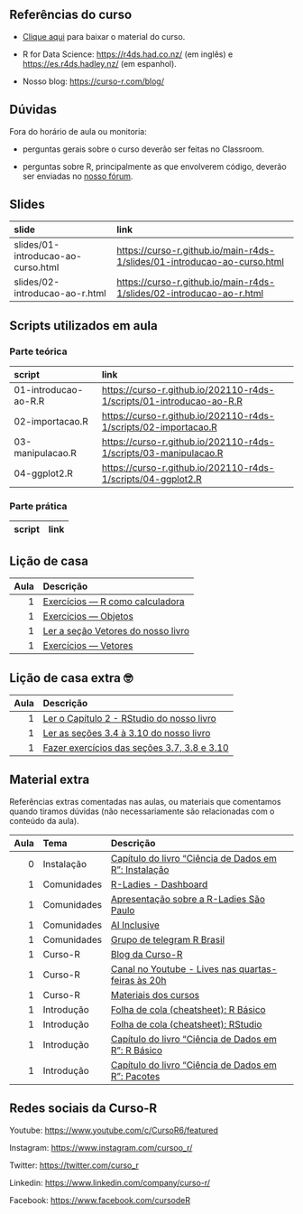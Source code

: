 
<!-- README.md is generated from README.Rmd. Please edit that file -->

## Referências do curso

-   [Clique
    aqui](https://github.com/curso-r/main-r4ds-1/raw/master/material_do_curso.zip)
    para baixar o material do curso.

-   R for Data Science: <https://r4ds.had.co.nz/> (em inglês) e
    <https://es.r4ds.hadley.nz/> (em espanhol).

-   Nosso blog: <https://curso-r.com/blog/>

## Dúvidas

Fora do horário de aula ou monitoria:

-   perguntas gerais sobre o curso deverão ser feitas no Classroom.

-   perguntas sobre R, principalmente as que envolverem código, deverão
    ser enviadas no [nosso fórum](https://discourse.curso-r.com/).

## Slides

| slide                              | link                                                                       |
|:-----------------------------------|:---------------------------------------------------------------------------|
| slides/01-introducao-ao-curso.html | <https://curso-r.github.io/main-r4ds-1/slides/01-introducao-ao-curso.html> |
| slides/02-introducao-ao-r.html     | <https://curso-r.github.io/main-r4ds-1/slides/02-introducao-ao-r.html>     |

## Scripts utilizados em aula

### Parte teórica

| script               | link                                                                   |
|:---------------------|:-----------------------------------------------------------------------|
| 01-introducao-ao-R.R | <https://curso-r.github.io/202110-r4ds-1/scripts/01-introducao-ao-R.R> |
| 02-importacao.R      | <https://curso-r.github.io/202110-r4ds-1/scripts/02-importacao.R>      |
| 03-manipulacao.R     | <https://curso-r.github.io/202110-r4ds-1/scripts/03-manipulacao.R>     |
| 04-ggplot2.R         | <https://curso-r.github.io/202110-r4ds-1/scripts/04-ggplot2.R>         |

### Parte prática

| script | link |
|:-------|:-----|

## Lição de casa

| Aula | Descrição                                                                                                |
|-----:|:---------------------------------------------------------------------------------------------------------|
|    1 | [Exercícios — R como calculadora](https://livro.curso-r.com/3-2-r-como-calculadora.html#exerc%C3%ADcios) |
|    1 | [Exercícios — Objetos](https://livro.curso-r.com/3-3-objetosfuncoes#exerc%C3%ADcios-1)                   |
|    1 | [Ler a seção Vetores do nosso livro](https://livro.curso-r.com/3-6-vetores.html)                         |
|    1 | [Exercícios — Vetores](https://livro.curso-r.com/3-6-vetores.html#exerc%C3%ADcios-3)                     |

## Lição de casa extra 🤓

| Aula | Descrição                                                                                                               |
|-----:|:------------------------------------------------------------------------------------------------------------------------|
|    1 | [Ler o Capítulo 2 - RStudio do nosso livro](https://livro.curso-r.com/2-rstudio.html)                                   |
|    1 | [Ler as seções 3.4 à 3.10 do nosso livro](https://livro.curso-r.com/3-4-data-frames.html)                               |
|    1 | [Fazer exercícios das seções 3.7, 3.8 e 3.10](https://livro.curso-r.com/3-7-testes-l%C3%B3gicos.html#exerc%C3%ADcios-4) |

## Material extra

Referências extras comentadas nas aulas, ou materiais que comentamos
quando tiramos dúvidas (não necessariamente são relacionadas com o
conteúdo da aula).

| Aula | Tema        | Descrição                                                                                                                                                         |
|-----:|:------------|:------------------------------------------------------------------------------------------------------------------------------------------------------------------|
|    0 | Instalação  | [Capítulo do livro “Ciência de Dados em R”: Instalação](https://livro.curso-r.com/1-instalacao.html)                                                              |
|    1 | Comunidades | [R-Ladies - Dashboard](https://benubah.github.io/r-community-explorer/rladies.html)                                                                               |
|    1 | Comunidades | [Apresentação sobre a R-Ladies São Paulo](https://r-ladies-sao-paulo.github.io/RLadiesTheme/)                                                                     |
|    1 | Comunidades | [AI Inclusive](https://www.ai-inclusive.org/)                                                                                                                     |
|    1 | Comunidades | [Grupo de telegram R Brasil](https://t.me/rbrasiloficial)                                                                                                         |
|    1 | Curso-R     | [Blog da Curso-R](https://blog.curso-r.com/)                                                                                                                      |
|    1 | Curso-R     | [Canal no Youtube - Lives nas quartas-feiras às 20h](https://www.youtube.com/c/CursoR6/featured)                                                                  |
|    1 | Curso-R     | [Materiais dos cursos](https://curso-r.com/material/)                                                                                                             |
|    1 | Introdução  | [Folha de cola (cheatsheet): R Básico](https://rstudio.com/wp-content/uploads/2016/05/base-r.pdf)                                                                 |
|    1 | Introdução  | [Folha de cola (cheatsheet): RStudio](https://raw.githubusercontent.com/rstudio/cheatsheets/master/translations/portuguese/rstudio-IDE-cheatsheet-portuguese.pdf) |
|    1 | Introdução  | [Capítulo do livro “Ciência de Dados em R”: R Básico](https://livro.curso-r.com/3-r-base.html)                                                                    |
|    1 | Introdução  | [Capítulo do livro “Ciência de Dados em R”: Pacotes](https://livro.curso-r.com/4-pacotes.html)                                                                    |

## Redes sociais da Curso-R

Youtube: <https://www.youtube.com/c/CursoR6/featured>

Instagram: <https://www.instagram.com/cursoo_r/>

Twitter: <https://twitter.com/curso_r>

Linkedin: <https://www.linkedin.com/company/curso-r/>

Facebook: <https://www.facebook.com/cursodeR>
